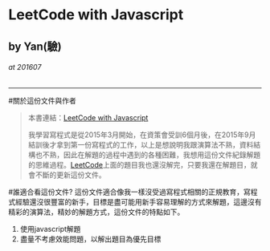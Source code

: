 # LeetCode with Javascript
## by Yan(驗)   
###### at 201607

***

#關於這份文件與作者
>本書連結：[LeetCode with Javascript](https://www.gitbook.com/read/book/skyyen999/-leetcode-with-javascript)  
>
> 我學習寫程式是從2015年3月開始，在資策會受訓6個月後，在2015年9月結訓後才拿到第一份寫程式的工作，以上是想說明我跟演算法不熟，資料結構也不熟，因此在解題的過程中遇到的各種困難，我想用這份文件紀錄解題的思維過程。[LeetCode](https://leetcode.com/problemset/algorithms/)上面的題目我也還沒解完，只要我還在解題目，就會不斷的更新這份文件。

#誰適合看這份文件?
這份文件適合像我一樣沒受過寫程式相關的正規教育，寫程式經驗還沒很豐富的新手，目標是盡可能用新手容易理解的方式來解題，這邊沒有精彩的演算法，精妙的解題方式，這份文件的特點如下。
1. 使用javascript解題
2. 盡量不考慮效能問題，以解出題目為優先目標









